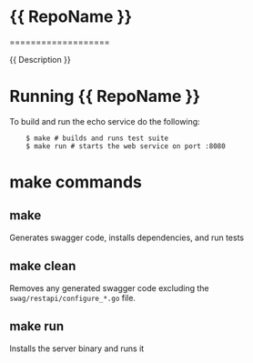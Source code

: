 # {{ RepoName }}
===================

{{ Description }}

# Running {{ RepoName }}

To build and run the echo service do the following:

``` shell
    $ make # builds and runs test suite
    $ make run # starts the web service on port :8080
```


# make commands

## make

Generates swagger code, installs dependencies, and run tests

## make clean

Removes any generated swagger code excluding the
`swag/restapi/configure_*.go` file.

## make run

Installs the server binary and runs it
